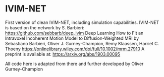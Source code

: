 # IVIM-NET
First version of clean IVIM-NET, including simulation capabilities. IVIM-NET is based on the network by S. Barbieri:
https://github.com/sebbarb/deep_ivim
Deep Learning How to Fit an Intravoxel Incoherent Motion Model to Diffusion-Weighted MRI
by Sebastiano Barbieri, Oliver J. Gurney-Champion, Remy Klaassen, Harriet C. Thoeny
https://onlinelibrary.wiley.com/doi/full/10.1002/mrm.27910
A preprint is available at: https://arxiv.org/abs/1903.00095

All code here is adapted from there and further developed by Oliver Gurney-Champion
